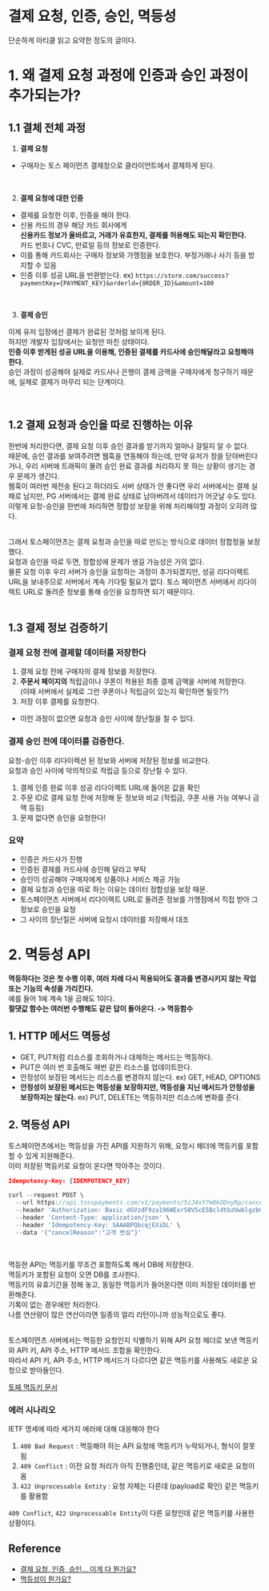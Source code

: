 # 결제 요청, 인증, 승인, 멱등성

단순하게 아티클 읽고 요약한 정도의 글이다. <br>

# 1. 왜 결제 요청 과정에 인증과 승인 과정이 추가되는가?
## 1.1 결체 전체 과정

1. **결제 요청**
- 구매자는 토스 페이먼츠 결제창으로 클라이언트에서 결제하게 된다.

<br>

2. **결제 요청에 대한 인증**
- 결제를 요청한 이후, 인증을 해야 한다. 
- 신용 카드의 경우 해당 카드 회사에게 <br> **신용카드 정보가 올바르고, 거래가 유효한지, 결제를 허용해도 되는지 확인한다.** <br> 카드 번호나 CVC, 만료일 등의 정보로 인증한다.
- 이를 통해 카드회사는 구매자 정보와 가맹점을 보호한다. 부정거래나 사기 등을 방지할 수 있음
- 인증 이후 성공 URL을 반환받는다. ex) `https://store.com/success?paymentKey={PAYMENT_KEY}&orderld={0RDER_ID}&amount=100`

<br>

3. **결제 승인**

이제 유저 입장에선 결제가 완료된 것처럼 보이게 된다. <br>
하지만 개발자 입장에서는 요청만 마친 상태이다. <br>
**인증 이후 받게된 성공 URL을 이용해, 인증된 결제를 카드사에 승인해달라고 요청해야 한다.** <br>
승인 과정이 성공해야 실제로 카드사나 은행이 결제 금액을 구매자에게 청구하기 때문에, 실제로 결제가 마무리 되는 단계이다. <br>

<br>

## 1.2 결제 요청과 승인을 따로 진행하는 이유

한번에 처리한다면, 결제 요청 이후 승인 결과를 받기까지 얼마나 걸릴지 알 수 없다. <br>
때문에, 승인 결과를 보여주려면 웹훅을 연동해야 하는데, 만약 유저가 창을 닫아버린다거나, 우리 서버에 트래픽이 몰려 승인 완료 결과를 처리하지 못 하는 상황이 생기는 경우 문제가 생긴다. <br>
웹훅이 여러번 재전송 된다고 하더라도 서버 상태가 안 좋다면 우리 서버에서는 결제 실패로 남지만, PG 서버에서는 결제 완료 상태로 남아버려서 데이터가 어긋날 수도 있다. <br>
이렇게 요청-승인을 한번에 처리하면 정합성 보장을 위해 처리해야할 과정이 오히려 많다. <br> <br>

그래서 토스페이먼츠는 결제 요청과 승인을 따로 만드는 방식으로 데이터 정합정을 보장했다. <br>
요청과 승인을 따로 두면, 정합성에 문제가 생길 가능성은 거의 없다. <br>
물론 요청 이후 우리 서버가 승인을 요청하는 과정이 추가되겠지만, 성공 리다이렉트 URL을 보내주므로 서버에서 계속 기다릴 필요가 없다. 토스 페이먼츠 서버에서 리다이렉트 URL로 돌려준 정보를 통해 승인을 요청하면 되기 때문이다. <br>   <br>

## 1.3 결제 정보 검증하기
### 결제 요청 전에 결제할 데이터를 저장한다
1. 결제 요청 전에 구매자의 결제 정보를 저장한다. 
2. **주문서 페이지의** 적립금이나 쿠폰이 적용된 최종 결제 금액을 서버에 저장한다. <br> (이때 서버에서 실제로 그런 쿠폰이나 적립금이 있는지 확인하면 될듯??)
3. 저장 이후 결제를 요청한다.

- 이런 과정이 없으면 요청과 승인 사이에 장난질을 칠 수 있다.

### 결제 승인 전에 데이터를 검증한다.

요청-승인 이후 리다이렉션 된 정보와 서버에 저장된 정보를 비교한다. <br> 요청과 승인 사이에 악의적으로 적립금 등으로 장난칠 수 있다.
1. 결제 인증 완료 이후 성공 리다이렉트 URL에 들어온 값을 확인
2. 주문 ID로 결제 요청 전에 저장해 둔 정보와 비교 (적립금, 쿠폰 사용 가능 여부나 금액 등등)
3. 문제 없다면 승인을 요청한다!

### 요약

- 인증은 카드사가 진행
- 인증된 결제를 카드사에 승인해 달라고 부탁
- 승인이 성공해야 구매자에게 상품이나 서비스 제공 가능
- 결제 요청과 승인을 따로 하는 이유는 데이터 정합성을 보장 때문. 
- 토스페이먼츠 서버에서 리다이렉트 URL로 돌려준 정보를 가맹점에서 직접 받아 그 정보로 승인을 요청
- 그 사이의 장난질은 서버에 요청시 데이터를 저장해서 대조

# 2. 멱등성 API
**멱등하다는 것은 첫 수행 이후, 여러 차례 다시 적용되어도 결과를 변경시키지 않는 작업 또는 기능의 속성을 가리킨다.** <br> 
예를 들어 1에 계속 1을 곱해도 1이다. <br>
**절댓값 함수는 여러번 수행해도 같은 답이 돌아온다. -> 멱등함수** <br>

## 1. HTTP 메서드 멱등성

- GET, PUT처럼 리소스를 조회하거나 대체하는 메서드는 멱등하다.
- PUT은 여러 번 호출해도 매번 같은 리소스를 업데이트한다.
- 안정성이 보장된 메서드는 리소스를 변경하지 않는다. ex) GET, HEAD, OPTIONS
- **안정성이 보장된 메서드는 멱등성을 보장하지만, 멱등성을 지닌 메서드가 안정성을 보장하지는 않는다.** ex) PUT, DELETE는 멱등하지만 리소스에 변화를 준다.

## 2. 멱등성 API
토스페이먼츠에서는 멱등성을 가진 API를 지원하기 위해, 요청시 헤더에 멱등키를 포함할 수 있게 지원해준다. <br>
이미 저장된 멱등키로 요청이 온다면 막아주는 것이다. <br>

```json
Idempotency-Key: {IDEMPOTENCY_KEY}
```

```js
curl --request POST \
  --url https://api.tosspayments.com/v1/payments/5zJ4xY7m0kODnyRp/cancel \
  --header 'Authorization: Basic dGVzdF9za196WExrS0V5cE5BcldtbzUwblgzbG1lYXhZRzVSOg==' \
  --header 'Content-Type: application/json' \
  --header 'Idempotency-Key: SAAABPQbcqjEXiDL' \
  --data '{"cancelReason":"고객 변심"}'
```

<br>


멱등한 API는 멱등키를 무조건 포함하도록 해서 DB에 저장한다. <br>
멱등키가 포함된 요청이 오면 DB를 조사한다. <br>
멱등키의 유효기간을 정해 놓고, 동일한 멱등키가 들어온다면 이미 저장된 데이터를 반환해준다. <br>
기록이 없는 경우에만 처리한다. <br>
나름 연산량이 많은 연산이라면 일종의 얼리 리턴이니까 성능적으로도 좋다. <br> <br>

토스페이먼츠 서버에서는 멱등한 요청인지 식별하기 위해 API 요청 헤더로 보낸 멱등키와 API 키, API 주소, HTTP 메서드 조합을 확인한다.  <br>
따라서 API 키, API 주소, HTTP 메서드가 다르다면 같은 멱등키를 사용해도 새로운 요청으로 받아들인다. <br>

[토페 멱등키 문서](https://docs.tosspayments.com/guides/using-api/idempotency-key?utm_source=tosspayments&utm_medium=velog)

### 에러 시나리오

IETF 명세에 따라 세가지 에러에 대해 대응해야 한다
1. `400 Bad Request` : 멱등해야 하는 API 요청에 멱등키가 누락되거나, 형식이 잘못됨
2. `409 Conflict` : 이전 요청 처리가 아직 진행중인데, 같은 멱등키로 새로운 요청이 옴
3. `422 Unprocessable Entity` : 요청 자체는 다른데 (payload로 확인) 같은 멱등키를 활용함

`409 Conflict`, `422 Unprocessable Entity`이 다른 요청인데 같은 멱등키를 사용한 상황이다. <br>

## Reference
- [결제 요청, 인증, 승인… 이게 다 뭔가요?](https://velog.io/@tosspayments/%EA%B2%B0%EC%A0%9C-%EC%9A%94%EC%B2%AD-%EC%9D%B8%EC%A6%9D-%EC%8A%B9%EC%9D%B8-%EC%9D%B4%EA%B2%8C-%EB%8B%A4-%EB%AD%94%EA%B0%80%EC%9A%94)
- [멱등성이 뭔가요?](https://velog.io/@tosspayments/%EB%A9%B1%EB%93%B1%EC%84%B1%EC%9D%B4-%EB%AD%94%EA%B0%80%EC%9A%94)
